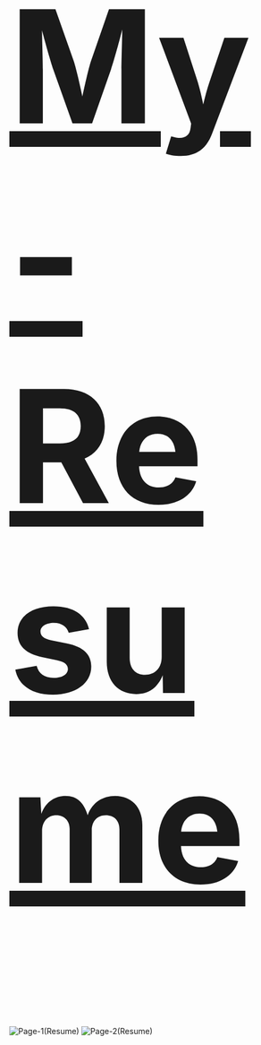 <h1 style="font-size: 20em;"><a href="https://github.com/FRAGGERR/My-Resume/issues/1#issue-2471447462">My-Resume</a></h1>

![Page-1(Resume)](https://github.com/user-attachments/assets/f819309b-e2ee-4d22-95d0-57b5af944805)
![Page-2(Resume)](https://github.com/user-attachments/assets/cbeb4dc3-e36c-4bb1-aef9-81bffadc84e2)

